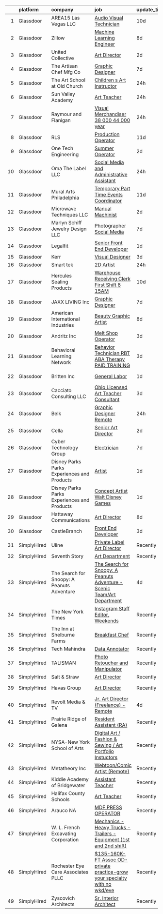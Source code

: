 

|    | platform    | company                                      | job                                                                                                                                                                                                                                                                                                                                                                                                                                                                                                                                                                                                                                                                                                                                                                                                                                                                                                                                                                                                                                                                                                                                                                                                                                             | update_time   | location                     |
|---:|:------------|:---------------------------------------------|:------------------------------------------------------------------------------------------------------------------------------------------------------------------------------------------------------------------------------------------------------------------------------------------------------------------------------------------------------------------------------------------------------------------------------------------------------------------------------------------------------------------------------------------------------------------------------------------------------------------------------------------------------------------------------------------------------------------------------------------------------------------------------------------------------------------------------------------------------------------------------------------------------------------------------------------------------------------------------------------------------------------------------------------------------------------------------------------------------------------------------------------------------------------------------------------------------------------------------------------------|:--------------|:-----------------------------|
|  1 | Glassdoor   | AREA15 Las Vegas  LLC                        | [Audio Visual Technician](https://www.glassdoor.com/partner/jobListing.htm?pos=104&ao=1110586&s=58&guid=00000181097345d2a62e714b91346379&src=GD_JOB_AD&t=SR&vt=w&cs=1_8b441a4e&cb=1653720959062&jobListingId=1007870265604&cpc=FAD720BB8CCCB15B&jrtk=3-0-1g44n6hl0jm5d801-1g44n6hlf38pd000-68ff0c49bd6cd990--6NYlbfkN0AxBpcpHdbft5DAzsU654jJBBeyUln-6tcmC3MQbJI8xZFDSIU0w9fXcEXE77eTUYCRIo4TfW3SIcT_nu-hwCwZTgOaWyuy8N1X5HrMsWOnLvvn_z8W27zUzjgwMRka0xFir95N6-YQ1UufxeiBzuzK_zWfUFp6FSh6-zTpuq2YJ7hLp6Qqf7v1FK6gexWSiXU6UQJTcA_-t4e4-CXQtmm-CuR4BYZsPjkbgkL7IfSBCg1XgzEOfdo6HDKBTbdtNrEVhC1T14OKjcrODR6R1cB20XzuUzX1F4LzROrwCma4-YKGJU42FVmOgBnNw6dP_X8fkHBGikQqYXeXhTap6Z1egJJkAXWyf00bWb41qqB5XDLqB7mqcrnRis-H2yxY7il6i-ccznwuGM3RKDpXL_1Y5LWM69CwPCvrV6TLTqcVfAb7qMGlAkmD9VhBnQ7qzZ-a7IDU71AwIPNoyOcDmS1onHzwOXo3Zrt1dGhKjT0NhfnOFHPWv-iN)                                                                                                                                                                                                                                                                                                                                                                                                   | 10d           | Las Vegas, NV                |
|  2 | Glassdoor   | Zillow                                       | [Machine Learning Engineer](https://www.glassdoor.com/partner/jobListing.htm?pos=128&ao=1110586&s=58&guid=00000181097345d2a62e714b91346379&src=GD_JOB_AD&t=SR&vt=w&cs=1_61e66d3e&cb=1653720959065&jobListingId=1007877117058&cpc=2CAED5C921A5F994&jrtk=3-0-1g44n6hl0jm5d801-1g44n6hlf38pd000-f96ab320b8e43036--6NYlbfkN0ANMurRYyPEXg08u6OamUd1Mvhk-zhFSGYIZgoJR86UvYL2v6MoUqae-sD5DnU21vq3JeNkR5tFHcOnDSq4dtCFfirBT7BYsd0jop5wwr17nJM9ZkX7ghU4Er1na1RLgh8OpyDj2Xs0WGVeLQZxpEbHUBOV3KsUxWOQYxZr7INflTBGR40k-HLCcm9ehBqmG32tHlNdxu9OwHz534ik4QlGCHLc3mU1LvCHdWYPeCC6tXZz_EqaB8weJoPf9Vorc6n4M2R77trx3-RPHOfS41XpxmlbgrVOi7yXbcoeTbWYaHkywDNPTIizyPFMh9HYp8L3ydStznER-S0s2YKiw9JpmZ-QQuh7_u8w5FoXE5XebOJ79Ph45uzzIxugsqJ-7SmRX3-9rf7XE_4xrRWk_s0kOZRP6GdXAewR9QgxlQBEHOnZLgdaaUZwgKJ5CLFkVV2sxrWGKds_19t5LXfu8iMQAI61grB64GCDFmP6OhpyHALkXzc5ViHlar0xkZt8_k-VlTeUO6tDBtMuy-xZC4L-vlZp1xRgqgnH2Gyvpx-sZPZ9zvI4wWvcsWKfQ7hZXdUTyC9bErb8lPF18HLDUrZ4aTDvGL9m30pHu4KXVDHnyTqcdODahx7qFtZ0pEp3Qoyqnz-Wfi_H4EwdklR7QW2b3WczcKOnAwaRB_IQ3s3sJHSUkoZfLhzQmNun1IjTWk6lqrsoLOYxbjCbsDuZpJg8AA9Wja6R1H1FGbEpIFspZeBqpSKleFttqUPTKi0Qm3EZUgHhmqODMhU21rvqanPoTA6OKWOP2sH6TuQcVHoRVWLWogSHXzkNuZWOsorfFz4mkMXowM0vv3ddsgiQWbO4r2Sixv6ElUj9itQ-Pq8KoHkFDbBAf7XM) | 8d            | Remote                       |
|  3 | Glassdoor   | United Collective                            | [Art Director](https://www.glassdoor.com/partner/jobListing.htm?pos=103&ao=1110586&s=58&guid=00000181097345d2a62e714b91346379&src=GD_JOB_AD&t=SR&vt=w&cs=1_5f2cf0d7&cb=1653720959061&jobListingId=1007891627197&cpc=D0EEF0302DCC60DE&jrtk=3-0-1g44n6hl0jm5d801-1g44n6hlf38pd000-b215969f490e5aa0--6NYlbfkN0AZhccrYCUSJlZEde1UnGXnwlG1V9FU8luw-eezWnVYr_TjwKh1ZGohuJHFN-lR5wYluKBjqnX_gCG4N22BsYneFOenQLRIQcPxapwTjjv5CNPyTi62cq0C7wT6mOIwWPmlt5qVDuwQoNKcBUKsHa_R_Y4RrnN_6Yhnt9H4Q1dSKNOgLXcT1c93TP5GWFoZ2c_djOwsQJnl8kEOu8HXvslSwE5SV-HI_Ur0vwwu68KrzhTvA8vp8jor12oLOfIRaOdMNUHJmJnNttBzgwXwzlw_5zU0gtgG1yMYCQy7y-zCSXV1YC2p4ztqDRTjV4PlG7jU_3lPWkJb9mmCma8mPeG8UV_G-WZMEltXXJldRadGPbRbehJKZLdvBBEwOaEFIRVatc8wmB5YHlsR6QglbjFJnbahBfhAu9SxfW-Kj6oXpCjipzYWEyLNfiHGj68AuechC72sHWJVdFhBL9l2-gNGkhgAUgGZELzA_RTJ9-N8oF7Pp_t6tVrmZEwAgioEATRxeOe2_VJpnw%3D%3D)                                                                                                                                                                                                                                                                                                                                                                                  | 2d            | Huntington Beach, CA         |
|  4 | Glassdoor   | The Artisan Chef Mfg Co                      | [Graphic Designer](https://www.glassdoor.com/partner/jobListing.htm?pos=119&ao=1110586&s=58&guid=00000181097345d2a62e714b91346379&src=GD_JOB_AD&t=SR&vt=w&ea=1&cs=1_1b0cf3ac&cb=1653720959065&jobListingId=1007879161347&cpc=CBEBA1A9D941894A&jrtk=3-0-1g44n6hl0jm5d801-1g44n6hlf38pd000-63ff8888b6f225e7--6NYlbfkN0CTwPszrIuTjOkQeUc5MIWxzw-_VculH-63Icgcax8GTsOzLjiwqGMXqHMoiEPHNu2QBKvSlWYgVY-YS7QhK8r0eQmzOKKmhL_ETDN0zeNLz3VTCDYiFW9903BpvCj2NXniu66sD5pb70R_YwMi6StmZGFI_sxJMXRt-uyZOagi4dr5ZRR17bseXELiTOG2DHc7gXPXmC0ZX3qGzFCgjkrSLtMZoPqizo8a2iKNQYzONRb767S_S0qmGLE-spPAzi6Ij7pyku6usou4X_dTYCwqwyBcbyAwHaShkWdPIZJWhzcvg5CYF9dr4kQoIn0U_E3pGQblKdC6eptVSLeaDVIHOFyz6vthuqfBWTEsLkB8tWwFQ1dMomPfVruf2hEUChzJP1CrQrRAFtXVPP1gx1EA-kXMMozOvHvcey_Obd2lazh8ZIdKTcKE6F-SN4sMvOlVHMrMBxdW8H131zl0P1cv5CCWWRFKym8wbpBqZ9pZE_kLtu634tKQ)                                                                                                                                                                                                                                                                                                                                                                                                     | 7d            | Lawrence, MA                 |
|  5 | Glassdoor   | The Art School at Old Church                 | [Children s Art Instructor](https://www.glassdoor.com/partner/jobListing.htm?pos=114&ao=1110586&s=58&guid=00000181097345d2a62e714b91346379&src=GD_JOB_AD&t=SR&vt=w&ea=1&cs=1_85a80c5b&cb=1653720959064&jobListingId=1007898362267&cpc=C891152315FA1AD8&jrtk=3-0-1g44n6hl0jm5d801-1g44n6hlf38pd000-4510296c94bd4c16--6NYlbfkN0CtrcGDsh6wWfsizzzgSQJVT51GITOv18fmG3XJpqcR0dWDKVuRX2XAptEwZLJ_BUZMavSWYYGww8SoIqBGBlGbVY1uZy1DBo9ZoR5WsUq4xgBGtgPt-n3nurY2wseN50j1L2wn8lqp2mS7sKbpkoVwgkHaytOyF1N15-OjBuKDif_FptRo2Dx88O24EJheuMLmHmCFsI85NpK_K8Bs1zLeFsg-atlPC3WLKN1xZYh8Lp23Hc_eIndLK_OnaJ1qm5sA50qOfk4pPS7_bqaZ7iz1nv21iDki8yOZFYPrBxwgF0eFliUTZSXdeI3ND-6rfl8RSzR2m2Fss0pG9kxCR9iqCCCRMecrjHRxv9M9zyutJ2IzLV7cZcXwZ8yOGDaTja8v71qoWS_yJJ7YEwLwXYwyHOItJNHWFkkX-mBZOQzV2Eodl8BCY9DqtoPkYEDbCfhr1EQBcGXbj9uXqU1QwEONAcJyGVzNLcVHkCn6hXBmAaGMDem-7XBYjWYrH0og8GE%3D)                                                                                                                                                                                                                                                                                                                                                                              | 24h           | Demarest, NJ                 |
|  6 | Glassdoor   | Sun Valley Academy                           | [Art Teacher](https://www.glassdoor.com/partner/jobListing.htm?pos=109&ao=1110586&s=58&guid=00000181097345d2a62e714b91346379&src=GD_JOB_AD&t=SR&vt=w&ea=1&cs=1_bc8710d5&cb=1653720959063&jobListingId=1007898740356&cpc=4599430C66E07990&jrtk=3-0-1g44n6hl0jm5d801-1g44n6hlf38pd000-0af596b961059d63--6NYlbfkN0AZK1ts0lrGrc_E7Sp5vrd07UIHUhQnNeQB4pTixLXx3x2bhPG_vxccRlh3azTfYvxVozrnSUFbsIX-JswTSEwXtVAoYD7MvecT9P0nv5Xclh30j17Xpjqn0_RWd8zcHozb77ApaCEHkdkAHjYF4CJ-sI0U2X90zfuDzf4mkCN6yMxgkV8d29FrhQNg1UlCjihEYUtzIXixQ8GXU-kdsx-67y9hm7sFNVNh4l4nhgwpNQLqcCEOcyLOxDFE4AFWfhY_EVSaPsFq8Ktbk5DpFDCZXf4GyV3OOjxT5sU1X1tijY79nv3hXX0J5i1ZFClkW6-yvryy91At6569KaBECWHxJjRWQx7ndM-4V7-hTBQ8HrGSJ1liwb9N9ygIPk5Ua7DOznjDVEmWM0o8fyXWYPPelkRGmz4b5Cm_QFyUAn0CUh4RIlDBCMVrEYKu8KWFIjBDjpXCrpRqO7XGv6VzLkPraA3zreRczXbO1TStSW7ifKMi5Gi68xzJxfcWbqC-NoMeKWQGAgTViA%3D%3D)                                                                                                                                                                                                                                                                                                                                                                              | 24h           | Phoenix, AZ                  |
|  7 | Glassdoor   | Raymour and Flanigan                         | [Visual Merchandiser  38 000    44 000 year](https://www.glassdoor.com/partner/jobListing.htm?pos=111&ao=1110586&s=58&guid=00000181097345d2a62e714b91346379&src=GD_JOB_AD&t=SR&vt=w&ea=1&cs=1_17fe6de4&cb=1653720959063&jobListingId=1007898983587&cpc=8F946C24CF1A525E&jrtk=3-0-1g44n6hl0jm5d801-1g44n6hlf38pd000-9cf25e024acb6cab--6NYlbfkN0ABWb5fvcenuOB2Yxa38bwAHllKMqmncp4HNlNt33vr1mCAS89trVAd-24idW_vXrbpDPLBFs1zh_r10jzVetzF-SJHP-P001WUyCAG2oL_o8TXUwN23MW2uo_u4lm5nNzrQZCeh5swyK2Pqa8ygejCZn-BU1nNFU3JltPKUyVI769i7zYIQti3JgRJJNBfmLy1GtEcPDiVAzqf5uhWKYJT6Q6jUE2EjVQuBH7IsZ7aFjDnzrOMBCI93xaPuZouquka99wZGcwgcAXVcO7gzVGXwgtn8a0lP7zVzELLdc1M659TSxzuMEPt_aPs8v9FyXgZzWnC6d3gAlzfuSbGAjeDzwx2-GFKbrbtnVJ8o_hjUoL5pGKB2RGyKiduDhwRLgBAdCI6CZD7SBaDBdJj3fIonT3fIuXOsfEsmKJBQoa59Z0EPVAU4L9uoc7IxwRUCo1-4fgG4g4ll-3ZsLvahk4_-yh8igSF57flfU3Z0L8yQVvC6tWJevIYS2AU9RqAHhLUmIO-RVmdpg%3D%3D)                                                                                                                                                                                                                                                                                                                                               | 24h           | South Plainfield, NJ         |
|  8 | Glassdoor   | RLS                                          | [Production Operator](https://www.glassdoor.com/partner/jobListing.htm?pos=107&ao=1110586&s=58&guid=00000181097345d2a62e714b91346379&src=GD_JOB_AD&t=SR&vt=w&ea=1&cs=1_a19856bd&cb=1653720959063&jobListingId=1007866935958&cpc=EE82F4BE751B39CD&jrtk=3-0-1g44n6hl0jm5d801-1g44n6hlf38pd000-31ab91efb5991248--6NYlbfkN0BGLl3YO7yVe-d4GceEakwhgn5Viv6_9E5gDGyCO1h8FSK46B7RS51gZoZnQwrSlJC64Gt0r6ah19jUccUZiphS2_7lhpbDL1SpoZ379zlRQIZ7JgFHYw_63S1fEccCHIMuqdRFc0RVElUgmbFJ2UUnoAq7expCyEa9LqcbkolFsAWRYTZowE5NfmAJQukiykeJkWDL3hrTTcp0tCGtC63IvTlTCHpcsakgBBbZ0t3DW3b1571ORocY45PYNZk2oQV9d652TlVyhE3aoZVE0YCcLaJQN8vVSQi5kXBpNoXu1kMLv_Foaf8GdN5av0egS01JIRLebl5Icn4Qfl-csqQfZt_hkKwugMzAXx643i5C4v98B1-tCYTc3ivNt3gFnYFGhqqov3y9ubT-ca7_MKjpodKyAU1ZDtJPcZtpr5eYfBj_gjfds8tnGZpZ_k8INh1EJ7O3kQCKDm0DX8JfRqHySuzXI5gmjBLmlz17bJ7yH4UGsZbB3_JfPrNEM5aY_Bs%3D)                                                                                                                                                                                                                                                                                                                                                                                    | 11d           | Hazelwood, MO                |
|  9 | Glassdoor   | One Tech Engineering                         | [Summer Operator](https://www.glassdoor.com/partner/jobListing.htm?pos=117&ao=1110586&s=58&guid=00000181097345d2a62e714b91346379&src=GD_JOB_AD&t=SR&vt=w&ea=1&cs=1_2a43a443&cb=1653720959064&jobListingId=1007892993546&cpc=2069669CCECE0501&jrtk=3-0-1g44n6hl0jm5d801-1g44n6hlf38pd000-f9f8bf24cbe50dba--6NYlbfkN0BWEOWEEQeQcUzGkN5MdWg2LqAwjwKCmLNbrdREGYh3fp-mjJtFBzle21rN0YgrVQTPPXv_F9ES_g2Z2wKlQ50rEFX8wId3o55kYO6z62Li90Bzv1H1GxMPgd2gfGDxtyFa9l36SyzFSJlqN9biUBslCabXK3kR_a9nkJl9l0Mh8syjjN-1hM5xiM6vICgSLjz4tmoE_5_-l4Z7qQVJQ99e6tTGzR_7AZHS-4fNQhNnt31FPmMUHV_J6d7lvoHe9OeuIjoonYKBWwcPDzlqtmfesFS4Ie-sw4_IWZKRAmuKyBGvDVUVJy2GIV7Ino23kf1Iq6vSg--FaLIW5Z67qZNt4s6JjpMm8z_8DjRaKo4LIP-40dHPEcjNo3wfHlOhEFp4GNNdHBZjvKPKZIYik-4X5bmtB33RmS3uBrI6H8MEbVWdByq7qBL3nj1VOJnc-rCbBHVYeb5x4hMe-LZAHM6ebY7O_8vcYy4x_l5MGTimdjfh6-GKvBtT4ktBaX9rzS5euUaAx3_XcQ%3D%3D)                                                                                                                                                                                                                                                                                                                                                                          | 2d            | Stillwater, MN               |
| 10 | Glassdoor   | Oma The Label LLC                            | [Social Media and Administrative Assistant](https://www.glassdoor.com/partner/jobListing.htm?pos=108&ao=1110586&s=58&guid=00000181097345d2a62e714b91346379&src=GD_JOB_AD&t=SR&vt=w&ea=1&cs=1_1d9543eb&cb=1653720959063&jobListingId=1007899243224&cpc=C0FAF87ADD587446&jrtk=3-0-1g44n6hl0jm5d801-1g44n6hlf38pd000-8a6971a16234b6d8--6NYlbfkN0BzyIYrTMR_AjNKh_kvAG8N613gtHPANQ3sdLTkrtBd-1OnlD5VBi1-MWCySiUxaf2Miy75JTMpu5FItBROF_cJITZUnxFTskOP_rqrZnVtaLY6OGsWpckqReYspeDIPluIWFNGPZ3LsG-1BPN482fieS--R-LPnTmFbPp6Za9E7T4ZQjGY3_LkCLqBoMooOW_hFEmeanBgSVBqrMWNU5CxNDKHGnNvSGEUXxmaHL3Yz9DGf1K0XnPg4bRLajixO8Vbw0js-IylutuRGrtjTN0lm5HHHLoqq2SD68KD0c1MRU55chbpippEOW5oY07PPhqLzptr9PmE8DlTMtN6-vIUF0IQ0qiW2A1LBZDVgwvjGYLMoh_wW8YX8LbX1PTP5P-NngqXzcyW3pHtltxB0m-uGCfl7jFdwtbncV0Xh7dN3Yf2Byzbezp0HZU_TWk4TNXr6Fr7EN1XzPe6EKwKuyNBLz4wdgWoQf03fKLeQ-t4ACVOIFRVcBQyZJBRkcfYEgJQUeGuBU6Caw%3D%3D)                                                                                                                                                                                                                                                                                                                                                | 24h           | New York, NY                 |
| 11 | Glassdoor   | Mural Arts Philadelphia                      | [Temporary Part Time Events Coordinator](https://www.glassdoor.com/partner/jobListing.htm?pos=120&ao=1110586&s=58&guid=00000181097345d2a62e714b91346379&src=GD_JOB_AD&t=SR&vt=w&ea=1&cs=1_52327443&cb=1653720959065&jobListingId=1007867933788&cpc=C19BE7EA145E205E&jrtk=3-0-1g44n6hl0jm5d801-1g44n6hlf38pd000-5cc6cceffc637cb5--6NYlbfkN0BQfp2sEOvTvC4becpPYWH6CeMH9vPDIRCjgnSp4bg70LY4e4IB4PxEGv_7WNKSW02_HmDjj4E-kBvqoDc07zTOSeJGIyroDjWSwyIcjTloYmqKyjs4mzWna7niVaVz0XjGU9sHcC7FdoVjSc_4EQIiW0nBJDZw0r5mzdVkRCWwzKeRsAA9GEdYB_414LEPPyKNL8WF71YNVQWBFrDoDa5ZxNMcaERtYT4m2048-HYet3MrAuPVOkrF7EqMrgeqdDLGWpI3MRfr-KK98djAx1IxiiD5FkhHQxGtK1cillr3n7dqb0u3cJXwWggzmzEfbIFrSlSC_OyNPjLFbCvW8S8ocyUf5Uo5V5rJZsFu6NSN2Wk0Y_VatbKroR0zrrv6kpVkf1cZo_vIsefMwvlYzf5rMImTHz2UEncEvVZRP41rsYGy3OHzp-nC1Xun47DsM1WAz8SYKbmuTURc678SUwlMtEvMKx4HqY00lZMl3NkfQiBRpgRU9q1RCJANTGMLO5Ltqp3KA__7B5JGkH6mtMh6)                                                                                                                                                                                                                                                                                                                                               | 11d           | Pennsylvania                 |
| 12 | Glassdoor   | Microwave Techniques  LLC                    | [Manual Machinist](https://www.glassdoor.com/partner/jobListing.htm?pos=101&ao=1110586&s=58&guid=00000181097345d2a62e714b91346379&src=GD_JOB_AD&t=SR&vt=w&ea=1&cs=1_ea0109e8&cb=1653720959062&jobListingId=1007892739426&cpc=E09166F42AC112F3&jrtk=3-0-1g44n6hl0jm5d801-1g44n6hlf38pd000-98ac3c125f7670fb--6NYlbfkN0Bzkuy17zoNwKMVjyusHhR7JNYo3SmelKzW8jp1Pa4TkxStCUINJHKEcrLV1yQlLJ9qD6sX1uZnRWo6NBdNj6LUiwheqmCYbXFpMlN_8qAbgsaNVFWoWaBomHnJFF8jXfDY6Zat-Qc-EZBSKekJlSdoL90q8fiBd8AVgSp6r-mbkKe00VEWamjCaBXMBupXuaNkkAuDmMcZtzn2hZk5F-4fkVBzllXuw5pBo9yzKrHsUqbfX_rVO7ezxfbx5JAJKnoI360WnXjbjauPE0cQ-M8OPRErVOLOPnU1W6lEx7cAEXQLrmP4EFikI791m4x5B78vlUzbq-huZDIH0__e2tJD7zhFF_uZh3UV1d4TBNVXX4f_kPZBpfbZbdSmX7UdDMNkKogCHoV366948E_xdOllLBnRKDSIpWtECOr0wFhFrXZiIKdqA44hwY2i1sR-NLUKbfGeR12KlfBWVPAHsJ20LxPRfdUpXB0x-PVwlWPeXQ-7w2Y698KVoIpK5V6k14w%3D)                                                                                                                                                                                                                                                                                                                                                                                       | 2d            | Gorham, ME                   |
| 13 | Glassdoor   | Marlyn Schiff Jewelry Design LLC             | [Photographer Social Media](https://www.glassdoor.com/partner/jobListing.htm?pos=123&ao=1110586&s=58&guid=00000181097345d2a62e714b91346379&src=GD_JOB_AD&t=SR&vt=w&ea=1&cs=1_f9023968&cb=1653720959065&jobListingId=1007879921879&cpc=7E69D0A57279CD4B&jrtk=3-0-1g44n6hl0jm5d801-1g44n6hlf38pd000-fc4d709574383cc3--6NYlbfkN0D4nuovUOU2dPryPr7-xanE7ZFWASvaSyNm3BqXIbrO0kUalx-mBncMAuAulfaWyaUcDO22ODY8c2-Ns_BBmCsjqmXSluIbywWEPKlcga1GO1vqfzfrcaXpoc2mpRNMNljlujnzLfOMMgM-VKfqMzsD28Eg7vNT-qY_L79LQkcRdBq012x0ncttYdV6mtx63nxQDb_wNp4xp8kZknLuruRDRqY2GsRm9ctvGDUqJBfRwLPaaVWJ1W1kLskPXsRsazm9K4BFu7dKcXEyX2edFwhtx6_ixQodkmpuvrBqq9juPE0-PE3-suzYABYecxP09dimoaB7ARwmwq0KIbasKEkRZ8Fm7mxbgTzgYX4N67xrK1kom6G8xANUITFItkCDRnPj0gf2TZ5w2Qiekxiiq3yEujd2df8ZG6YUaUMAxrZV5jpr3oACpZKL7Ed1mdwl613l8wLfqH2qLikGTr2JmD4PuHMzrwgMAf9MvEY6EkBvBh2UcDZ9hIOmiLBhj4PaiTojEdHAOC5caA%3D%3D)                                                                                                                                                                                                                                                                                                                                                                | 7d            | Haverford, PA                |
| 14 | Glassdoor   | Legalfit                                     | [Senior Front End Developer](https://www.glassdoor.com/partner/jobListing.htm?pos=124&ao=1110586&s=58&guid=00000181097345d2a62e714b91346379&src=GD_JOB_AD&t=SR&vt=w&ea=1&cs=1_a3092f89&cb=1653720959065&jobListingId=1007895236462&cpc=F7A2269C793D5877&jrtk=3-0-1g44n6hl0jm5d801-1g44n6hlf38pd000-933b07dfd4c6be83--6NYlbfkN0CxFT2HWqTq8mDizs098gCJTVHR58R6M2w3_w17s2jmZa3SxZxSjjIqC9O3o9NhfALvWh24vQWT65uprqv2rvKNlW_kbxegJ2KTyrt5z7m7YFfrTIPsMZ0nDAkzQwSMEm9dAIAVo1Ay6FHXo8C_Lb3b50NuuzdvDorxnAH_O7ZoMO-_LyUhUMcCiZtXH7XwBehOhI_hb0kvYINr4WJHiB-5cD6lViZCuj80kHqa5T-OGaR7E_wevv7XXw_ZN06CvPvm78IcrVVw8TroSfns5RUNoMPK8IoQzzW4R49cPGez2nmGTefVpEEUk8eogj95MxPRZXMA7IQV7PFwFwKbMukiy13bEgz6t9CS0jZVwifh7C6vinCBSIBbWvGVRAEd98wYWGG37pBL8zQKlajddM_hv7EyyU-1b9sAicxvewkrH-d2CkfdLYmvC5oYyapMfeJ6CYnv0ANtNd-tDMIPGACkIoOZ4Us5__fGRQLtnFNaX3DqQr575uAxqiC_UhdFqhk%3D)                                                                                                                                                                                                                                                                                                                                                                             | 1d            | Remote                       |
| 15 | Glassdoor   | Kerr                                         | [Visual Designer](https://www.glassdoor.com/partner/jobListing.htm?pos=122&ao=1110586&s=58&guid=00000181097345d2a62e714b91346379&src=GD_JOB_AD&t=SR&vt=w&cs=1_e4413546&cb=1653720959065&jobListingId=1007891089235&cpc=5EFBB0462F9C6B7A&jrtk=3-0-1g44n6hl0jm5d801-1g44n6hlf38pd000-b6f85b23a7063880--6NYlbfkN0AOHwrLlyTXiG3HfdcLhaCVf3-H-RbPAVLFEo3oL0rfm3fE8m1zPVraZSUGq2CqPCkcwpUJo9YmwYnApl_Gfriz_gWYzBZTi0009kxhjHqdSMvCV0MZm7JjQvCKGQC3Uf6e7ABi6oauSd0Qo-8tijbNiFxueDy_e_110dtdhN09dtsXroUeFwK4Bcgj9itZjI4v-O2ktZOeL21PBGtuftuJrxYCwxD_zOOgRfML4tgBBoNk4zagxwLnbiO4OR44u0WfmwJW78zardVUbTutK9xI9jEEJ5dpe1q6anQul1lLI5e_Ruk7B5YaN7QjrWxyW7c_FLPMbKHGKxOZmi3jpF5iWDE5n5C8mwYwq4zEtkm_ENwPaObdvwlL0op1C3ereeWbvtQUxzNmmWArpaYUFTudyJMymha1-qQZE8rRwH1R1c1dVFOoyDkh7OOBQHbdJxqyE2dlbSP8m9MkYvp4nIPR7d6_rQweKiOwdQLwYHtiOsOFicUdGNqx8oVskHQ1wPGwJwn-zk6fx-ywZXXfhQdMrJC9YKiED5KBnUUEPeJJpOOViZY5smFTqGU2eYGSQ5_xFH45sIqmVQ%3D%3D)                                                                                                                                                                                                                                                                                                               | 3d            | Brea, CA                     |
| 16 | Glassdoor   | Smart tek                                    | [2D Artist](https://www.glassdoor.com/partner/jobListing.htm?pos=112&ao=1110586&s=58&guid=00000181097345d2a62e714b91346379&src=GD_JOB_AD&t=SR&vt=w&ea=1&cs=1_0a1e083b&cb=1653720959064&jobListingId=1007898657002&cpc=E04C949A9101C6A2&jrtk=3-0-1g44n6hl0jm5d801-1g44n6hlf38pd000-a91642d6d0390945--6NYlbfkN0DP7N_JgDagYY8-Mk0WwzF0Q0gIEsWRfzc2JbQn8QKLxI5WINWVnLWau4r_adrYk_1iygLoHHR6EgNpyowVhjv6oYJWAZTJUj6LVP3HI4YNWLK-mr7phe6wQrl4TArT3Y9kGPKnB7ZbBipykzRT0U-bkqcixq2soOXMeIQY18aPNNk_tc_H3KXqRv6OwkQ3Uvqh8Eu4D3ZU7tn4EFAC_lLseRw6hXBU1cZvMn4arH72cHfN1lGz5-yoKnY26saCEwTCqFT1_TffMm1Y6G-C2tQcNL0Bdf_sqWhYpc-iT5u9jMvR82m1X_R-zTKsXmuqQhempmkCA6X-TA7kyRDu6l1KCax16FDGfRy8qjk8aTz-Ff9UrYIt0M0fPb8jy7cwyNzdTffTGnyIjDR3uNOm7qmwr4PzbDfVVdK2bJSeL3Obg4mjwKmigtMzrX-JXdf7kqtQt-Suqo2uVDWkOGKF4SXJFYa4vvgM5r5st0XSGiuPqkj0MXBIgH45YlNyuJ1nR1qMAvbM6KZ7YQ%3D%3D)                                                                                                                                                                                                                                                                                                                                                                                | 24h           | Duluth, GA                   |
| 17 | Glassdoor   | Hercules Sealing Products                    | [Warehouse Receiving Clerk   First Shift  8 15AM ](https://www.glassdoor.com/partner/jobListing.htm?pos=130&ao=1110586&s=58&guid=00000181097345d2a62e714b91346379&src=GD_JOB_AD&t=SR&vt=w&ea=1&cs=1_7b408671&cb=1653720959065&jobListingId=1007869631784&cpc=47CFDC01B3F81FAC&jrtk=3-0-1g44n6hl0jm5d801-1g44n6hlf38pd000-1e12fa4ccba43297--6NYlbfkN0DXFOLKJ7Hkh14CT5W6IswVNr6xnYcwaQEXOyn5RYXy9Z8z5MkJjQGsP_svUaBN7d4ptPPfDdFoTVpm0JQIp6wd2UiAxT7mx4Oxb7ZGciguu8HdU8wBNb9TbeuKFL7oTWEg02sPKYZpDXjlXtDqOMd7UHTe1Wgl5eA_Q-ZMA1wLkABdV0vTQUNtXxBCqfJilzD2h13iAlinlcGmz_5bgpIrJ78u9eGZMeuISzHqsn4rGM3T7Grzn6K2TNMuHSU5Ptee7y0Xl7mgaXVFyiYUOuJGLQJpIkqdNJfdqPpiJErPGB2uaf6rKXWzbmFFprIBXbX-XsTgar8I-T7CszlyynDhmz61yzRIedacdj7kMaOD33MSWOpxOSk5DVxai-I4W3qzJkpSiYzgAeKr2KXVH0YPX-ELcLGpzjFHq1QgJCMTl2DJ7eu3E8uoi8T7hymYMAtg7zgopZJt6PB0xzTr-EsGpUyvUoeV629n82v1C_RMkOZoTKkWE5v4EDWtbfVQfSAS9i_PywN5ZVcW0zD9z4RqHUmBJrZal1Q%3D)                                                                                                                                                                                                                                                                                                                       | 10d           | Louisville, KY               |
| 18 | Glassdoor   | JAXX LIVING  Inc                             | [Graphic Designer](https://www.glassdoor.com/partner/jobListing.htm?pos=115&ao=1110586&s=58&guid=00000181097345d2a62e714b91346379&src=GD_JOB_AD&t=SR&vt=w&ea=1&cs=1_2d6165ba&cb=1653720959064&jobListingId=1007880601519&cpc=BA15C3E50D27FFE8&jrtk=3-0-1g44n6hl0jm5d801-1g44n6hlf38pd000-d8a2fcf1e32a97ac--6NYlbfkN0B6OB7jr-p4Ycr1l0MNgEhbiUbX8bsrLuSxQNC77Lk13UqdI_GAXZGZCrmnYut3k62z8PhHZSOakFXlsGS5JayLqGAYOEwaEmq3W0Tv9pztkzd24VnQPS46qxUycTNx-1COgyWKBRI7_lt82h5p0aLlUbDuFxhDdM89sXdAb2q6jqd9nHX56i-qOYE53Pe44O3o8xVtLhTgIGXgnlM3rz7UlpopN_0rGjrqGtNSQFrpiqrLNQH2tSR7rVKd512NivMLriMoObH9NXJQVXUXCaxKWxfLDLZ5jWXq2yBSRMbFe7Dz1Av2boKFlj23lAB3UiqHP8HLRdqqycsi-oA5RNog1X7nmmxAW3k1mo9-IuRdcUE66-HbL0EgLhZZiIfiOphYIivoIcZTNGVZ49n-XiTa9YlLVz72XCOQZhHvNdscv1Q6Ci12U38LjM5K9M5GYVOP8j-OBHOwXxMWShoCfB6WQKrD5KNbpnJV9InfAQSGUa3Wwz0-NblD)                                                                                                                                                                                                                                                                                                                                                                                                     | 7d            | Atlanta, GA                  |
| 19 | Glassdoor   | American International Industries            | [Beauty Graphic Artist](https://www.glassdoor.com/partner/jobListing.htm?pos=125&ao=1110586&s=58&guid=00000181097345d2a62e714b91346379&src=GD_JOB_AD&t=SR&vt=w&ea=1&cs=1_77e3ba96&cb=1653720959065&jobListingId=1007876442022&cpc=D69957E0862862E0&jrtk=3-0-1g44n6hl0jm5d801-1g44n6hlf38pd000-4737e07eb525988d--6NYlbfkN0CA4lzSADml1fCOcn9KQaJb6CAt41LZ-sJvErFICtx4deBExl-AJuAOUy6S78uHLVqOH8WpViTcMg8zDDRbEpgCn1OaxPLSs73UEujnKsH5pYHLeNUffw5WwUIrWPLK8M0678E3lkI6IlqLKJVTpxtRQJbL_XzpLuRWeJODz6WquCpcux6gwPcUcuNrk4nj7EwBoXO4Fz2v1Hd4HIeFlHTAFU5mOXTdTFZ64gi3hHy-7mG5UBYWjSG0VNqmzoLV9pS-B8zIecDUTOD39QN9kyOT8zLIdA98LNP1L8YRACV3zcGPxoYit5hu9EdOqGZhFgKu4G_hEnXy2FwZPmTQUHIm7tm4C28VliqB2QeuQscFFWcy7VL2_wlxg-9qsDuuSWKQIfpRVdr2YN52jRSrbIGOCCRLHd2Apyarjlmp-fS9pj3utsChpK1HVTO6IzGI0hQxe6mYEM9hzd2y_FiJDTY8qH4z35_qcBBxuT5LoXngBY3SQ38alqF7-ows5waZtV4%3D)                                                                                                                                                                                                                                                                                                                                                                                  | 8d            | Los Angeles, CA              |
| 20 | Glassdoor   | Andritz Inc                                  | [Melt Shop Operator](https://www.glassdoor.com/partner/jobListing.htm?pos=116&ao=1110586&s=58&guid=00000181097345d2a62e714b91346379&src=GD_JOB_AD&t=SR&vt=w&ea=1&cs=1_80fd7a47&cb=1653720959064&jobListingId=1007889677456&cpc=FD56AAAF1899B499&jrtk=3-0-1g44n6hl0jm5d801-1g44n6hlf38pd000-d4913054168cc7cf--6NYlbfkN0AXKlygFQjBJPKRAfD7JNIOx-IF9eZEcO4m4nqYawEHcZdrcuQ1IOA62k24K0dcpkRel4ekiJBhRzX-iRoqvX0y8OpkPzTAzhz87XgKW-4kDX5elX4QAJqa-Kpfu0vQtzAFKtDFlsh8ZcWIo2AJd-BaX_ALdf6gaKw-0PNLGKKEiqL9Bw0wIjFnBJusAKnccE0GR3pEU6oD1x9wVzAfMM4A9bnLewRa_nu45VqjQx_iPQmntoAk81Iwq0gKCwh3CWeH1n2zsJOFJDWmIkU28NbtaA2Vxo61rjELbkGmcJVHIXVifn239zsea0ACn69nXQa10y5PhK1Qq9DR1Weo5JscoN4ZCHclpp2_cmKujoVyKQxFVTpJWVXxXXwHpzc181RXZgTG9s9iqpzydSnqD7PnzsrFUu9gJwMbHheqxNgl71BSj65qRo7sZs0AieGRzIpc1_YnDDOVaU0Go-_1kI-us0-9ur3Mrgk6Ij-H7l856YQGG3Q6YigWdE19KQzqYL8%3D)                                                                                                                                                                                                                                                                                                                                                                                     | 3d            | Muncy, PA                    |
| 21 | Glassdoor   | Behavioral Learning Network                  | [Behavior Technician  RBT    ABA Therapy  PAID TRAINING ](https://www.glassdoor.com/partner/jobListing.htm?pos=127&ao=1110586&s=58&guid=00000181097345d2a62e714b91346379&src=GD_JOB_AD&t=SR&vt=w&ea=1&cs=1_3b0c3ecb&cb=1653720959065&jobListingId=1007890182397&cpc=F4EED0218A761C36&jrtk=3-0-1g44n6hl0jm5d801-1g44n6hlf38pd000-51d531e7fe5249c2--6NYlbfkN0BQE6IUdLmxdSVmjvaFdChP9HkhqHO4gApQsSJh6jhwFgyP1QFUs1sWIMhMWj6-fqyQYbi3gVVgvz70r9VfzP03tm7IaqMOmYauJFUteD6PCYtpn-X-M5KwBd6kRep7TasyO6SvXj2yVIXiiz3FC2zsHCCZ6rIHQSH8ExkK17XRlwtuPlHv-XjARkdr6iVfGUtjmc_NDVJzrLwJ-8m_JVXKDEUwAfHhe1becBaStH3UddPkD7YwKd878tY1dvFgAwt62dhnXqxnVUdCJn5XL1fp5m0RUelNt-AQlXT0aWXSJ8aXwu3eUdsELJDCbM5Vh9c1MOvCEgCBxWCo0lAxwsqvLcVkGsh4qvuAraclHA-puVLA-2ryUa_4w1wwKYtHN0PSF1LS1zl1lukcQGQvV5lIpW--b5xv0whZU5ttYNqF5Smh1hqFcODD2RPNmpMPBBkEnS6ZzdXV4eX7BVlVEjVL7ov5_wndTpoYdHEckR3Yru0obMamRA7o9icv60TowE0ODQ-5AQ7kRiPb4GAsZCZjByUsWOz8hpg%3D)                                                                                                                                                                                                                                                                                                                | 3d            | Portland, OR                 |
| 22 | Glassdoor   | Britten Inc                                  | [General Labor](https://www.glassdoor.com/partner/jobListing.htm?pos=110&ao=1110586&s=58&guid=00000181097345d2a62e714b91346379&src=GD_JOB_AD&t=SR&vt=w&ea=1&cs=1_c534223c&cb=1653720959063&jobListingId=1007894796233&cpc=D726EEAC21ED87CB&jrtk=3-0-1g44n6hl0jm5d801-1g44n6hlf38pd000-6cf113983b48ff66--6NYlbfkN0ChsZAVzPl5jxqKTFyJ7q9qoVwSCTGGfJ_GdqSesb_HlzsWAFwCUi-6nsK-lfhgso1KdG4_Yfz4avdB_TSE-kyvbDIod1MKu1asbo49HRTv7BZ05vXeebahTCPeqneRCLaCx1HCZoTHwmzIsly8CeS0gblEr9ZgjCPJRBodkv7TNUTvN6HrxmiE6CRapX4qP6rAAhLEig-FbYBrNAPkggfGthQXwktfdGaKDd3S6BUWx2594rBGN--_ZqhVnbpU31Z5dBJSR9yMVuMi9y7aPpTK-Y4hEjrSitwrb5hiFvJ3uuBW8X97b9wiB7tpGvkd4t7kcgkIbeScqU340-2XOx_WtKPU1WLKI_xQRswOanvBTG5jQUwutp0AV_r_U1y7tiKSdDE7bAX53KYnYblkog7mDLTKG-XeK5nx_GZCGJRtO77-S8WN8IAXQu4mMH1ZFPk_0dTwWKFpf8lTv6Ldj6EoeCMcznrJ-Rb870TI0aJOEj4LzeCsCmxXTdgOKdErtKtNwfijA2Rk9g%3D%3D)                                                                                                                                                                                                                                                                                                                                                                            | 1d            | Traverse City, MI            |
| 23 | Glassdoor   | Cacciato Consulting  LLC                     | [Ohio Licensed Art Teacher   Consultant](https://www.glassdoor.com/partner/jobListing.htm?pos=102&ao=1110586&s=58&guid=00000181097345d2a62e714b91346379&src=GD_JOB_AD&t=SR&vt=w&ea=1&cs=1_d84fb4f0&cb=1653720959062&jobListingId=1007889458263&cpc=1AE02033F0CCF966&jrtk=3-0-1g44n6hl0jm5d801-1g44n6hlf38pd000-f5ec3319ad8c3ead--6NYlbfkN0CNayYzF1mBaI40OgT78t3Q2d9IxlwDzhsYR4HK7epYUZCohPvzHvjffFp3E__cTgLAQSjTK3LDppwn4-2JLnQoZvTtTfALwjQrj4oxP7eNT83X359t0wMcr8HbtDfwVAHY_l2tgJNw20ITtQe7WErrMbqvzeyMnUQDHHj7oyQL-lOtj4oaL0JQ1gS3-XrMQOeYbzn3HQAqz7AVZXzBEQqlB6YeBM71Zw100KDPbBo6qVslRvvaGfz_yDGqVNAWLDTz7eZaQs_BWczQe5sZr0E1OnlvG-YAnzHXgFDClzFXSwWlR-RT7tjHM-7uUsQyAISY469UPzswJcQHdWGg8AlMjXhil6H2jS8QziOEE-qAXyLHaNlQxIs9wMkV58L_sy-dIbqIFozj0V8tZ3wHOXPbdDaQTGV0Pht3frPFDSKKbnkWPkSu3Y7KOJkjtE6T74mrjOClsBPvCcWtubAUPvEWsHISD4B_6esmc2A4oCoeqMqkL7XOjsloUxKrMzqv2J7WiRoSVuQdKF39EAcSpTFJ)                                                                                                                                                                                                                                                                                                                                               | 3d            | Remote                       |
| 24 | Glassdoor   | Belk                                         | [Graphic Designer  Remote ](https://www.glassdoor.com/partner/jobListing.htm?pos=129&ao=1110586&s=58&guid=00000181097345d2a62e714b91346379&src=GD_JOB_AD&t=SR&vt=w&cs=1_1181dd0e&cb=1653720959065&jobListingId=1007898632091&cpc=F41FEAB56D215062&jrtk=3-0-1g44n6hl0jm5d801-1g44n6hlf38pd000-f9a1c4d02b729b63--6NYlbfkN0Da6J51kXWVbKwKvqLrPU-n_Lo8-YIDkUozJ5xEI5XbK5RbcwwFnbOzbi-PuFpPYiorUdFPehLafjDFQqwAaCPmWryCqqM3SqDTMdqG-oGSX2MYPpCKSLaDQSFYsGmUl7pZCLbi42L2MOM1tYE0rvdpIx8dFNB3RprgBUshZCGng5ES-boqjdjMNFVsXifl9TpblOnhuHxZRqTUV0_Tg5uHK6vbNwPIGMAtwK-TVYktBNyddmI-hlnlCAvRLKH7LkC6z9grUJ3u5sE7znGcxeI9x6v1oc5hCAgd6aANCFbH386cCu9KyIzv13RdP_8n2GWLsV_NOoE148-RGBraMUveHL2PZ6HkaDwn3hahrRJ_hjNbI4fStl9Y4gz-2psOX-BgN8NY09EDBWm5M-_VTuu_1JPhETXYZc9nBcLM5qd1naQlR7_cvZGA8xSto-9Iag74fvEQg4QnbOFIqpShvEivNItAG6_452eCH3STauL7oapNgj-Y88qy_7pEJGI51bPl1-Nzv_6KvbzHIfnUhB-aSDr9hTGuzBuJ1wGaGUKTqqDcPMmkBeQdSMfeDb3CqUB9vHKqu74WX5LsDmmJAsKq)                                                                                                                                                                                                                                                                                                 | 24h           | Charlotte, NC                |
| 25 | Glassdoor   | Cella                                        | [Senior Art Director](https://www.glassdoor.com/partner/jobListing.htm?pos=126&ao=1110586&s=58&guid=00000181097345d2a62e714b91346379&src=GD_JOB_AD&t=SR&vt=w&cs=1_9428b101&cb=1653720959065&jobListingId=1007892665403&cpc=8795CF9063CD573D&jrtk=3-0-1g44n6hl0jm5d801-1g44n6hlf38pd000-cf3d92489477b1fb--6NYlbfkN0ABL5jwqrJX8j4-zsE1pdctockIOMh3bUiDojLxDHSgfnyfdrl215GIT9Vdrv6w9UmbdCrl0JRumbhYMqPkHJTa4m_F6yoMFvuNdFk4uSK1JZStyQE2i3j6gZT4_uEleeuuN3ng1liH4YDGTU6WLUiNz2yF4CKqBRZAXfcq8nQ7fJQzv03O36vgTMin1OL_LHgSNo2B3NGKMwt8qbp5Gou2JA4ZjmUtnhKn81PH3IWvKJg-OeaaUYBN-z8CQiaR5P7ojFziKj4GyezlEb5iZBMZW32cVz29FNcVFWJb6541tRcgmBhJuIGDm8406CNR-UsPOUhdEyj1B29uwGgdvU-P4a1oe0_wmw7t1D7J7cDoQcWoFpBEBR9Cg2VfANdE9kXE3yKCLhqWxiCKugk0xTAhfd7m1JUGJwr_b8TCXt0kTHkWNTIWDDW1BoowT0TiwZ2l3BVZbRNtxZHpOsywTOxGVXtNjkNFb2T7Ey1cmreHgN5o_FaEraVZOBSd7eJIgoNHdg6MgAUyx6vrAE96Wd05Y7UBdgaXBc1kRtxBT0NoZFueconZ55JTzc2wug4WRFdeWvy4uU-6q3QR-ulljg87o3fyR9LnuhkLz7sWBWKf9PM2_MM5MKsYCGp8k4uBi89rps1njHCq4CGb9hFVPz7a7T8h9NaIk3Jg6jX8G5qe_qM7aOJXrAP_NqVL9mIM8AkEEM85GLJGi-5urE7JjmdVHIdWchSWQBWmEa6AFqC0604pGroUSn27bZws4fA2eBsRkcqmNkIVFEvMyHvkYs6CWXrZ4onXqLE%3D)                                                                                         | 2d            | Minneapolis, MN              |
| 26 | Glassdoor   | Cyber Technology Group                       | [Electrician](https://www.glassdoor.com/partner/jobListing.htm?pos=106&ao=1110586&s=58&guid=00000181097345d2a62e714b91346379&src=GD_JOB_AD&t=SR&vt=w&ea=1&cs=1_f122dc4b&cb=1653720959063&jobListingId=1007880154835&cpc=EFC585E85CC62DBE&jrtk=3-0-1g44n6hl0jm5d801-1g44n6hlf38pd000-b3e787cc5e642f38--6NYlbfkN0DsBOlmEAMqZtav1V1WKZO3RUElpafjggtWvxyDQ3xFSrTDzNu17f0DizxHN2TZcTAWNA3GVnhKx8vjfUWo4Hp9Z7M--ptxJ8y4A-uKomoyHjyDIDTWxdzreMUKCfVrVeoLsN7BvLirQo2ILFtXrq3Rnawx9K4ZZNdrS6njIyijIRBntqfyqKBrfNYAjmCxOYV3Yhhg9niC1_e6jhcJENEm_be5esx6DtFvPoN4T2IynxibBfq0DhT0k89As4ii7PE2GyYL8sMezke9P2xOiDKBhXR7joczOwgeIifKNzvsW9xGtH7xxeiHW-BDjs4ZBDCXe_TxDkIilu7S6ti-tGzgS-8XXojbc1hF56PUJXYSVv3MFbAyeI7Qd3j7NJ3yrXGJomnj3VXOCN3Cnb3pP4WcWCg6-oc7CGF847j6vZxgrUn3AzoYuI0dI0Q04hL-1vCtaMWshKK68h07dYjvWJgWgncUPmVGYd8DB8RNJBhqOOXY5O6zevTTz7SKT3D-epY%3D)                                                                                                                                                                                                                                                                                                                                                                                            | 7d            | Scottsdale, AZ               |
| 27 | Glassdoor   | Disney Parks Parks  Experiences and Products | [Artist](https://www.glassdoor.com/partner/jobListing.htm?pos=121&ao=1110586&s=58&guid=00000181097345d2a62e714b91346379&src=GD_JOB_AD&t=SR&vt=w&cs=1_381ed9fd&cb=1653720959065&jobListingId=1007895987670&cpc=BAEB662971763A76&jrtk=3-0-1g44n6hl0jm5d801-1g44n6hlf38pd000-e62410f19769fa95--6NYlbfkN0DAFTyt7pbDCC2JPO79CSdi1dIb81yjczP5qsKcZIxgiYm3-7g-689UDqHItQTwke-gIKoimUMIeZYbiM8auQAh2VqVZjtDa3upFj22WOYAmLwoD0MEXLK8KK12c4PCyUO-ii0IPdKI8tL-Hnfcaznh2hNnawNv8Rp2TgH4JS82wTL38qW3yJqmnmGG17zqrlgohiXbuYuHCrjV-2d45ZG9bP7-ndrrYezUQGweA82bNH7y1zxRNpvFoJxtBv2ivuiDhAXyVeWoBFOTQF9_Jjn_VWSDyPeAMswzxVY5LlvLk9XFFMPOS81o_tzMHQ3FIJR3lK5B4gjQslaw5j4mhSNppwxe7SA1DnZOhrSxQ8-LUhXA-eoNNHxl-d73rzSEj1boJ3g0HW6B1prl0Kj8l9N16OHjyH6ty82qQ6OQFLrqbhHlPCLAJS3d)                                                                                                                                                                                                                                                                                                                                                                                                                                                                                    | 1d            | Hercules, CA                 |
| 28 | Glassdoor   | Disney Parks Parks  Experiences and Products | [Concept Artist  Walt Disney Games](https://www.glassdoor.com/partner/jobListing.htm?pos=113&ao=1110586&s=58&guid=00000181097345d2a62e714b91346379&src=GD_JOB_AD&t=SR&vt=w&cs=1_2bf06d7c&cb=1653720959063&jobListingId=1007895986909&cpc=4B86475FAF393599&jrtk=3-0-1g44n6hl0jm5d801-1g44n6hlf38pd000-68df4c30c29648d5--6NYlbfkN0DAFTyt7pbDCC2JPO79CSdi1dIb81yjczP5qsKcZIxgiYm3-7g-689UDqHItQTwke-gIKoimUMIeTG_kqJt8ZzSqeq2OADEeJAfvuJTUBu_fZ3lbCzzrUQnyCMovTKmqPW5RfQDbuy4l2SNivbzbwNypMOiWb8b2jhLCIwuhnKdUFOTJ7jhFdzNwg0NXo2nf11DkTo7bQBT72HiFuEzJNTSiMdubxzyB_ytrHcW045aGWYB1z_lvpAbspiql9dkxwvVQFWYxmfqXwhKXnfoiC5nbnZFeJb7aa_4qdcpDlZiyj8GEw8D2fNwHyDvqMgxZ4RX6VJyokZfKx_bP0SEySwrm9BOXRNLAW6JY4jyzTfBRDIA_nmowRDwH3ZDgYBcWLcJ0XtnoPHPLlNH2Ml1RTuoYh3MkpF0y2fFWLx1QivjAiA5GX8cu-ur)                                                                                                                                                                                                                                                                                                                                                                                                                                                         | 1d            | Bell, CA                     |
| 29 | Glassdoor   | Hattaway Communications                      | [Art Director](https://www.glassdoor.com/partner/jobListing.htm?pos=105&ao=1110586&s=58&guid=00000181097345d2a62e714b91346379&src=GD_JOB_AD&t=SR&vt=w&ea=1&cs=1_76e2edc0&cb=1653720959062&jobListingId=1007876538919&cpc=5AD91290C07BA34D&jrtk=3-0-1g44n6hl0jm5d801-1g44n6hlf38pd000-3ab0f123ce01d002--6NYlbfkN0Bo_CM2a8GgFIiw_-9fb5ug3xmG_MFCzpxBl7ntROtVZbnezktEokZ_wymLhRU0f6pj5SzehThETCSnKx_5OnogRnHMFcYer1Gkp1W74gzp-saYRcF43zpZUZ4QnXFi1gbdzpL07Rv5xMDH3ewQHw5cIiRk7igWS19057oZrfYbXKfVNkvOS0CogN5EEtbncKhccbBQeNMWYHXsUmK3cX4fCDFr7ZMEQpwwQ8JSpnHT-Q9IhUxKSCFPGluv_PWfpPzEXf0t_ZT4KS30M1MMO4mcdcenHVt2cyFhef-A-wgQ9V5CjWIQ02AQP691m0Oq1MQBAH8IkIujpoXZwNvOe-QSKRwJ8PJ2bAh70Z0FVPWF9WZ7tgMQkGmS1pk7C4413nRITKXJNdgclSQngFrVB6SOPpu2UqxQup6M37hRzy3n1_cz5_oxClElPRIcWkShvxGdV3zzKag5Q0_eP8SITpMBMRWMp8F3JB2nIV1qd9mTHokGzLq_y_19)                                                                                                                                                                                                                                                                                                                                                                                                         | 8d            | Washington, DC               |
| 30 | Glassdoor   | CastleBranch                                 | [Front End Developer](https://www.glassdoor.com/partner/jobListing.htm?pos=118&ao=1110586&s=58&guid=00000181097345d2a62e714b91346379&src=GD_JOB_AD&t=SR&vt=w&ea=1&cs=1_6bd079c3&cb=1653720959065&jobListingId=1007889406726&cpc=2F9DD8B511C89582&jrtk=3-0-1g44n6hl0jm5d801-1g44n6hlf38pd000-4a36d52153881378--6NYlbfkN0CpjGQlNmg8Gfs1QXACCaxR1jbVnwfiwEdh0xXmWtIZLNc-oicYn8-1WYp-xLZeHXiTZQ4bWaG6fHrTMlUF3A3ejamBz8oICRWYtZguOC6QuGRfAQEyO-C9auYeDNtDokTKNvlaUnu8AAddtCU4QACja0eHJVWlvPnaQMC3T0TZMpqfyl-Tozi99GVjBXly-30LUlhksb0KAczkwY67Q-SEjIrAItlDp06Rj4WOr_1fzqviB7ru8WASnz3rbcGDzJWYeKCqUWIdVwXb2Cs4jtRQ3_XvHALnmcNTEpiWO-n7IQN2OnicewYV3wOmlLYe7XaF1JpyYEXIAffnAo2fWJggpyXv4dvp-0ellxUv-RKrHbl0s0XnCSLqI0tteHrNgIj6gSyU3Y89Zi7psTglei8kkszWsVz1dHlEemkGZXfYRc3MN3KsSn7BKK_f3V6W28wNRvl6G6O-yAWDGP7TZAPIfO7_Gr8brHWRAuOsGEXN5uAsKX-sHrJq8i3MyYQ2seE%3D)                                                                                                                                                                                                                                                                                                                                                                                    | 3d            | Remote                       |
| 31 | SimplyHired | Uline                                        | [Private Label Art Director](https://www.simplyhired.com/job/SfjG0efSXAZT3JZx9ScLZzPr_yyAeZjDmrccCJetICAiPK1WxfkuKA?q=visual+art)                                                                                                                                                                                                                                                                                                                                                                                                                                                                                                                                                                                                                                                                                                                                                                                                                                                                                                                                                                                                                                                                                                               | Recently      | Pleasant Prairie, WI         |
| 32 | SimplyHired | Seventh Story                                | [Art Department](https://www.simplyhired.com/job/MRCbfPA6TJAnqR6KgDo0NQp_msC1Cau04YK98t_u3UqphBn_d613qw?q=visual+art)                                                                                                                                                                                                                                                                                                                                                                                                                                                                                                                                                                                                                                                                                                                                                                                                                                                                                                                                                                                                                                                                                                                           | Recently      | Franklin, TN                 |
| 33 | SimplyHired | The Search for Snoopy: A Peanuts Adventure   | [The Search for Snoopy: A Peanuts Adventure - Scenic Team/Art Department](https://www.simplyhired.com/job/eGfFk84xB-VhzlOsl-8SLX6Gjr6QytJgm7xFZVmXGLHslPWFwxwEBA?q=visual+art)                                                                                                                                                                                                                                                                                                                                                                                                                                                                                                                                                                                                                                                                                                                                                                                                                                                                                                                                                                                                                                                                  | 4d            | Honolulu, HI                 |
| 34 | SimplyHired | The New York Times                           | [Instagram Staff Editor, Weekends](https://www.simplyhired.com/job/MMhf9Mj2xuudnKmtmbQyn1Mvl65uUgRqbhrVLEjYI9ujUABEu6PGZA?q=visual+art)                                                                                                                                                                                                                                                                                                                                                                                                                                                                                                                                                                                                                                                                                                                                                                                                                                                                                                                                                                                                                                                                                                         | Recently      | New York, NY                 |
| 35 | SimplyHired | The Inn at Shelburne Farms                   | [Breakfast Chef](https://www.simplyhired.com/job/0jrcAaW3D1ZvF9M_z-J6AuZ238hKRId3b7EM7Mq1o9jXceDBZdeE7Q?q=visual+art)                                                                                                                                                                                                                                                                                                                                                                                                                                                                                                                                                                                                                                                                                                                                                                                                                                                                                                                                                                                                                                                                                                                           | Recently      | Shelburne, VT                |
| 36 | SimplyHired | Tech Mahindra                                | [Data Annotator](https://www.simplyhired.com/job/hUvio7q-Hx0C42TnwQcvl5pdeY6b4NLSK3kG_GWkMKhEwLTn49udcw?q=visual+art)                                                                                                                                                                                                                                                                                                                                                                                                                                                                                                                                                                                                                                                                                                                                                                                                                                                                                                                                                                                                                                                                                                                           | Recently      | Remote                       |
| 37 | SimplyHired | TALISMAN                                     | [Photo Retoucher and Manipulator](https://www.simplyhired.com/job/B5Vbf0rjzStsbQjiNqc5JEZ8wEwHtGKmLuNtP1h-EpRlfUrmDkzxBg?q=visual+art)                                                                                                                                                                                                                                                                                                                                                                                                                                                                                                                                                                                                                                                                                                                                                                                                                                                                                                                                                                                                                                                                                                          | Recently      | Remote                       |
| 38 | SimplyHired | Salt & Straw                                 | [Art Director](https://www.simplyhired.com/job/Fmk0M8tczoku1ieNsM9I2nDYBnNwiOORaKWD0EEhVmo8wRq8eLQ-cQ?q=visual+art)                                                                                                                                                                                                                                                                                                                                                                                                                                                                                                                                                                                                                                                                                                                                                                                                                                                                                                                                                                                                                                                                                                                             | Recently      | Portland, OR                 |
| 39 | SimplyHired | Havas Group                                  | [Art Director](https://www.simplyhired.com/job/DnfkIXmYvq4q9Tv8HiJoVV7K6wkQRug43DAiZDT0NLSVmVaPLkJlCA?q=visual+art)                                                                                                                                                                                                                                                                                                                                                                                                                                                                                                                                                                                                                                                                                                                                                                                                                                                                                                                                                                                                                                                                                                                             | Recently      | New York, NY                 |
| 40 | SimplyHired | Revolt Media & TV                            | [Jr. Art Director (Freelance) - Remote](https://www.simplyhired.com/job/hiu4mAM2Eq52evdw96m5G6NK7fuPOSxoAHLl-EYBxly1-IOYdmuH6g?q=visual+art)                                                                                                                                                                                                                                                                                                                                                                                                                                                                                                                                                                                                                                                                                                                                                                                                                                                                                                                                                                                                                                                                                                    | 4d            | Los Angeles, CA +2 locations |
| 41 | SimplyHired | Prairie Ridge of Galena                      | [Resident Assistant (RA)](https://www.simplyhired.com/job/xalvUs9feat4agrC6rXRNdmNk1IHgwg_zdAyyg2CrYftWmoenmKV8A?q=visual+art)                                                                                                                                                                                                                                                                                                                                                                                                                                                                                                                                                                                                                                                                                                                                                                                                                                                                                                                                                                                                                                                                                                                  | Recently      | Galena, IL                   |
| 42 | SimplyHired | NYSA-New York School of Arts                 | [Digital Art / Fashion & Sewing / Art Portfolio Instuctors](https://www.simplyhired.com/job/ZjZ3hsfUTDNmsNG8bbZz9plbymnxcLjA3CW9ct9h8E7Rgk3ipzvzUQ?q=visual+art)                                                                                                                                                                                                                                                                                                                                                                                                                                                                                                                                                                                                                                                                                                                                                                                                                                                                                                                                                                                                                                                                                | Recently      | Vienna, VA                   |
| 43 | SimplyHired | Metatheory Inc                               | [Webtoon/Comic Artist (Remote)](https://www.simplyhired.com/job/3nYCJFPFSVsmRpv_TlLlRrsPc40lXQfpZG74zVf4x5OsN_VqFc7nrg?q=visual+art)                                                                                                                                                                                                                                                                                                                                                                                                                                                                                                                                                                                                                                                                                                                                                                                                                                                                                                                                                                                                                                                                                                            | Recently      | California                   |
| 44 | SimplyHired | Kiddie Academy of Bridgewater                | [Assistant Teacher](https://www.simplyhired.com/job/vARPK6YtgeaH25gtXwIrQ8TFAhHvW19E9Cf9IyC0NUJWL70AbmXJ8g?q=visual+art)                                                                                                                                                                                                                                                                                                                                                                                                                                                                                                                                                                                                                                                                                                                                                                                                                                                                                                                                                                                                                                                                                                                        | Recently      | Bridgewater, NJ              |
| 45 | SimplyHired | Halifax County Schools                       | [Art Teacher](https://www.simplyhired.com/job/l4fZzG6er8HW0T-K3hFVmKjJAhNPVPj2C3SP2xWZAQVfpBDmzSV68g?q=visual+art)                                                                                                                                                                                                                                                                                                                                                                                                                                                                                                                                                                                                                                                                                                                                                                                                                                                                                                                                                                                                                                                                                                                              | Recently      | Littleton, NC                |
| 46 | SimplyHired | Arauco NA                                    | [MDF PRESS OPERATOR](https://www.simplyhired.com/job/ZcbBoCqGjwCadVRvm85C0FarM9gD1xzfQ-VAIr7ZbomfANZTO42lXQ?q=visual+art)                                                                                                                                                                                                                                                                                                                                                                                                                                                                                                                                                                                                                                                                                                                                                                                                                                                                                                                                                                                                                                                                                                                       | Recently      | Moncure, NC                  |
| 47 | SimplyHired | W. L. French Excavating Corporation          | [Mechanics - Heavy Trucks - Trailers - Equipment (1st and 2nd shift)](https://www.simplyhired.com/job/JeBNMPD7rXWSR09vSkPEKGSSg1E3txDwtJ2nGulByPSyjIlVzHdB2w?q=visual+art)                                                                                                                                                                                                                                                                                                                                                                                                                                                                                                                                                                                                                                                                                                                                                                                                                                                                                                                                                                                                                                                                      | Recently      | North Billerica, MA          |
| 48 | SimplyHired | Rochester Eye Care Associates PLLC           | [$135-160K-FT Assoc OD-private practice-grow your specialty with no wkd/eve](https://www.simplyhired.com/job/5Ln4sQKET2Nhm9LGb8WLgKgnA8ycei4XfRESJwxOYjYpOC_4eGSLMA?q=visual+art)                                                                                                                                                                                                                                                                                                                                                                                                                                                                                                                                                                                                                                                                                                                                                                                                                                                                                                                                                                                                                                                               | Recently      | Rochester, NH                |
| 49 | SimplyHired | Zyscovich Architects                         | [Sr. Interior Architect](https://www.simplyhired.com/job/T7oet47aCOFHKQsEghPBtusux2cJdi0zmkul-G67QosaeOLXQtvx5Q?q=visual+art)                                                                                                                                                                                                                                                                                                                                                                                                                                                                                                                                                                                                                                                                                                                                                                                                                                                                                                                                                                                                                                                                                                                   | Recently      | Miami, FL                    |